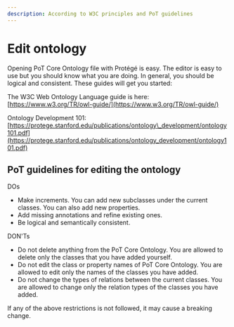 ```yaml
---
description: According to W3C principles and PoT guidelines
---
```


# Edit ontology

Opening PoT Core Ontology file with Protégé is easy. The editor is easy to use but you should know what you are doing. In general, you should be logical and consistent. These guides will get you started:

The W3C Web Ontology Language guide is here: [https://www.w3.org/TR/owl-guide/](https://www.w3.org/TR/owl-guide/)

Ontology Development 101: [https://protege.stanford.edu/publications/ontology\_development/ontology101.pdf](https://protege.stanford.edu/publications/ontology_development/ontology101.pdf)

## PoT guidelines for editing the ontology

DOs

* Make increments. You can add new subclasses under the current classes. You can also add new properties.
* Add missing annotations and refine existing ones.
* Be logical and semantically consistent.

DON'Ts

* Do not delete anything from the PoT Core Ontology. You are allowed to delete only the classes that you have added yourself.
* Do not edit the class or property names of PoT Core Ontology. You are allowed to edit only the names of the classes you have added.
* Do not change the types of relations between the current classes. You are allowed to change only the relation types of the classes you have added.

If any of the above restrictions is not followed, it may cause a breaking change.



